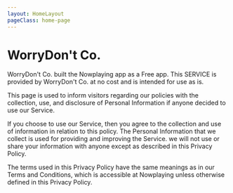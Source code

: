 ```yaml
---
layout: HomeLayout
pageClass: home-page
---
```


# WorryDon't Co.

WorryDon't Co. built the Nowplaying app as a Free app. This SERVICE is provided by WorryDon't Co. at no cost and is intended for use as is.

This page is used to inform visitors regarding our policies with the collection, use, and disclosure of Personal Information if anyone decided to use our Service.

If you choose to use our Service, then you agree to the collection and use of information in relation to this policy. The Personal Information that we collect is used for providing and improving the Service. we will not use or share your information with anyone except as described in this Privacy Policy.

The terms used in this Privacy Policy have the same meanings as in our Terms and Conditions, which is accessible at Nowplaying unless otherwise defined in this Privacy Policy.